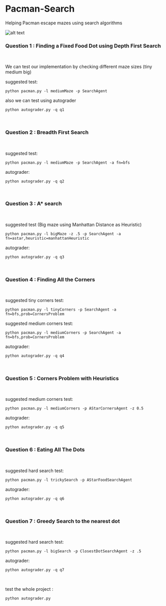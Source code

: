 # Pacman-Search
Helping Pacman escape mazes using search algorithms  <br>


![alt text](https://inst.eecs.berkeley.edu/~cs188/sp21/assets/images/maze.png)

<h3> Question 1 : Finding a Fixed Food Dot using Depth First Search </h3> <br>

We can test our implementation by checking different maze sizes (tiny medium big)

suggested test: </br>

```
python pacman.py -l mediumMaze -p SearchAgent
```

also we can test using autograder

```
python autograder.py -q q1
```

<br>

<h3> Question 2 : Breadth First Search</h3> <br>

suggested test:
  
```
python pacman.py -l mediumMaze -p SearchAgent -a fn=bfs
```

autograder:

```
python autograder.py -q q2
```

<br>

<h3> Question 3 : A* search </h3> <br>

suggested test (Big maze using Manhattan Distance as Heuristic)

```
python pacman.py -l bigMaze -z .5 -p SearchAgent -a fn=astar,heuristic=manhattanHeuristic
```
autograder:

```
python autograder.py -q q3
```
<br>

<h3> Question 4 : Finding All the Corners</h3> <br>


suggested tiny corners test:
  
```
python pacman.py -l tinyCorners -p SearchAgent -a fn=bfs,prob=CornersProblem
```
suggested medium corners test:

```
python pacman.py -l mediumCorners -p SearchAgent -a fn=bfs,prob=CornersProblem
```
autograder:

```
python autograder.py -q q4
```

<br>


<h3> Question 5 : Corners Problem with Heuristics</h3> <br>

suggested medium corners test:

```
python pacman.py -l mediumCorners -p AStarCornersAgent -z 0.5
```
autograder:

```
python autograder.py -q q5
```


<br>

<h3> Question 6 : Eating All The Dots</h3> <br>

suggested hard search test:

```
python pacman.py -l trickySearch -p AStarFoodSearchAgent
```
autograder:

```
python autograder.py -q q6
```


<br>


<h3> Question 7 : Greedy Search to the nearest dot </h3> <br>

suggested hard search test:

```
python pacman.py -l bigSearch -p ClosestDotSearchAgent -z .5
```
autograder:

```
python autograder.py -q q7
```


<br>


test the whole project :

```
python autograder.py 
```










